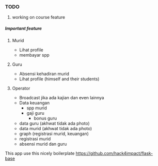 ### TODO
1. working on course feature

##### Important feature
1. Murid
    - Lihat profile
    - membayar spp
    
2. Guru
    - Absensi kehadiran murid
    - Lihat profile (himself and their students)
    
3. Operator
    - Broadcast jika ada kajian dan even lainnya
    - Data keuangan
        - spp murid    
        - gaji guru
            - bonus guru
    - data guru (akhwat tidak ada photo)
    - data murid (akhwat tidak ada photo)
    - graph (registrasi murid, keuangan)
    - registrasi murid
    - absensi murid dan guru


This app use this nicely boilerplate
https://github.com/hack4impact/flask-base
